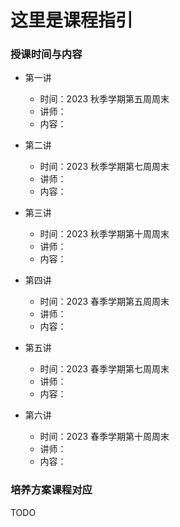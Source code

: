 # 这里是课程指引

### 授课时间与内容

- 第一讲
  - 时间：2023 秋季学期第五周周末
  - 讲师：
  - 内容：

- 第二讲
  - 时间：2023 秋季学期第七周周末
  - 讲师：
  - 内容：

- 第三讲
  - 时间：2023 秋季学期第十周周末
  - 讲师：
  - 内容：

- 第四讲
  - 时间：2023 春季学期第五周周末
  - 讲师：
  - 内容：

- 第五讲
  - 时间：2023 春季学期第七周周末
  - 讲师：
  - 内容：

- 第六讲
  - 时间：2023 春季学期第十周周末
  - 讲师：
  - 内容：

### 培养方案课程对应
TODO